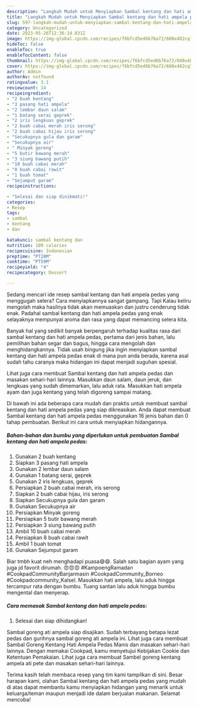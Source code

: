 ```yaml
---
description: "Langkah Mudah untuk Menyiapkan Sambal kentang dan hati ampela pedas yang Enak Banget"
title: "Langkah Mudah untuk Menyiapkan Sambal kentang dan hati ampela pedas yang Enak Banget"
slug: 597-langkah-mudah-untuk-menyiapkan-sambal-kentang-dan-hati-ampela-pedas-yang-enak-banget
category: Uncategorized
date: 2023-05-26T12:36:14.831Z
image: https://img-global.cpcdn.com/recipes/f6bfcd5ed6b76a72/680x482cq70/sambal-kentang-dan-hati-ampela-pedas-foto-resep-utama.jpg
hideToc: false
enableToc: true
enableTocContent: false
thumbnail: https://img-global.cpcdn.com/recipes/f6bfcd5ed6b76a72/680x482cq70/sambal-kentang-dan-hati-ampela-pedas-foto-resep-utama.jpg
cover: https://img-global.cpcdn.com/recipes/f6bfcd5ed6b76a72/680x482cq70/sambal-kentang-dan-hati-ampela-pedas-foto-resep-utama.jpg
author: Admin
authorAv: notfound
ratingvalue: 3.1
reviewcount: 14
recipeingredient:
- "2 buah kentang"
- "3 pasang hati ampela"
- "2 lembar daun salam"
- "1 batang serai geprek"
- "2 iris lengkuas geprek"
- "2 buah cabai merah iris serong"
- "2 buah cabai hijau iris serong"
- "Secukupnya gula dan garam"
- "Secukupnya air"
- " Minyak goreng"
- "5 butir bawang merah"
- "3 siung bawang putih"
- "10 buah cabai merah"
- "8 buah cabai rawit"
- "1 buah tomat"
- "Sejumput garam"
recipeinstructions:

- "Selesai dan siap dinikmati!"
categories:
- Resep
tags:
- sambal
- kentang
- dan

katakunci: sambal kentang dan 
nutrition: 109 calories
recipecuisine: Indonesian
preptime: "PT28M"
cooktime: "PT59M"
recipeyield: "4"
recipecategory: Dessert

---
```



Sedang mencari ide resep sambal kentang dan hati ampela pedas yang menggugah selera? Cara menyiapkannya sangat gampang. Tapi Kalau keliru mengolah maka hasilnya tidak akan memuaskan dan justru cenderung tidak enak. Padahal sambal kentang dan hati ampela pedas yang enak selayaknya mempunyai aroma dan rasa yang dapat memancing selera kita.


Banyak hal yang sedikit banyak berpengaruh terhadap kualitas rasa dari sambal kentang dan hati ampela pedas, pertama dari jenis bahan, lalu pemilihan bahan segar dan bagus, hingga cara mengolah dan menghidangkannya. Tidak usah bingung jika ingin menyiapkan sambal kentang dan hati ampela pedas enak di mana pun anda berada, karena asal sudah tahu caranya maka hidangan ini dapat menjadi suguhan spesial.

Lihat juga cara membuat Sambal kentang dan hati ampela pedas dan masakan sehari-hari lainnya. Masukkan daun salam, daun jeruk, dan lengkuas yang sudah dimemarkan, lalu aduk rata. Masukkan hati ampela ayam dan juga kentang yang telah digoreng sampai matang.


Di bawah ini ada beberapa cara mudah dan praktis untuk membuat sambal kentang dan hati ampela pedas yang siap dikreasikan. Anda dapat membuat Sambal kentang dan hati ampela pedas menggunakan 16 jenis bahan dan 0 tahap pembuatan. Berikut ini cara untuk menyiapkan hidangannya.

<!--inarticleads1-->

##### Bahan-bahan dan bumbu yang diperlukan untuk pembuatan Sambal kentang dan hati ampela pedas:

1. Gunakan 2 buah kentang
1. Siapkan 3 pasang hati ampela
1. Gunakan 2 lembar daun salam
1. Gunakan 1 batang serai, geprek
1. Gunakan 2 iris lengkuas, geprek
1. Persiapkan 2 buah cabai merah, iris serong
1. Siapkan 2 buah cabai hijau, iris serong
1. Siapkan Secukupnya gula dan garam
1. Gunakan Secukupnya air
1. Persiapkan  Minyak goreng
1. Persiapkan 5 butir bawang merah
1. Persiapkan 3 siung bawang putih
1. Ambil 10 buah cabai merah
1. Persiapkan 8 buah cabai rawit
1. Ambil 1 buah tomat
1. Gunakan Sejumput garam


Biar tmbh kuat neh menghadapi puasa😄😄. Salah satu bagian ayam yang juga jd favorit dirumah. 😍😍😍 #KampoengRamadan #CookpadCommunityBanjarmasin #CookpadCommunity_Borneo #Cookpadcommunity_Kalsel. Masukkan hati ampela, lalu aduk hingga tercampur rata dengan bumbu. Tuang santan lalu aduk hingga bumbu mengental dan menyerap. 

<!--inarticleads2-->

##### Cara memasak Sambal kentang dan hati ampela pedas:


1. Selesai dan siap dihidangkan!

Sambal goreng ati ampela siap disajikan. Sudah terbayang betapa lezat pedas dan gurihnya sambal goreng ati ampela ini. Lihat juga cara membuat Sambal Goreng Kentang Hati Ampela Pedas Manis dan masakan sehari-hari lainnya. Dengan memakai Cookpad, kamu menyetujui Kebijakan Cookie dan Ketentuan Pemakaian. Lihat juga cara membuat Sambel goreng kentang ampela ati pete dan masakan sehari-hari lainnya. 

Terima kasih telah membaca resep yang tim kami tampilkan di sini. Besar harapan kami, olahan Sambal kentang dan hati ampela pedas yang mudah di atas dapat membantu kamu menyiapkan hidangan yang menarik untuk keluarga/teman maupun menjadi ide dalam berjualan makanan. Selamat mencoba!
